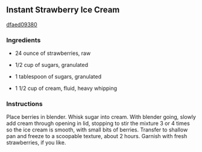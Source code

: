 ## Instant Strawberry Ice Cream

[dfaed09380](http://allrecipes.com/recipe/instant-strawberry-ice-cream/)

### Ingredients

 - 24 ounce of strawberries, raw

 - 1/2 cup of sugars, granulated

 - 1 tablespoon of sugars, granulated

 - 1 1/2 cup of cream, fluid, heavy whipping

### Instructions

Place berries in blender. Whisk sugar into cream. With blender going, slowly add cream through opening in lid, stopping to stir the mixture 3 or 4 times so the ice cream is smooth, with small bits of berries. Transfer to shallow pan and freeze to a scoopable texture, about 2 hours. Garnish with fresh strawberries, if you like.